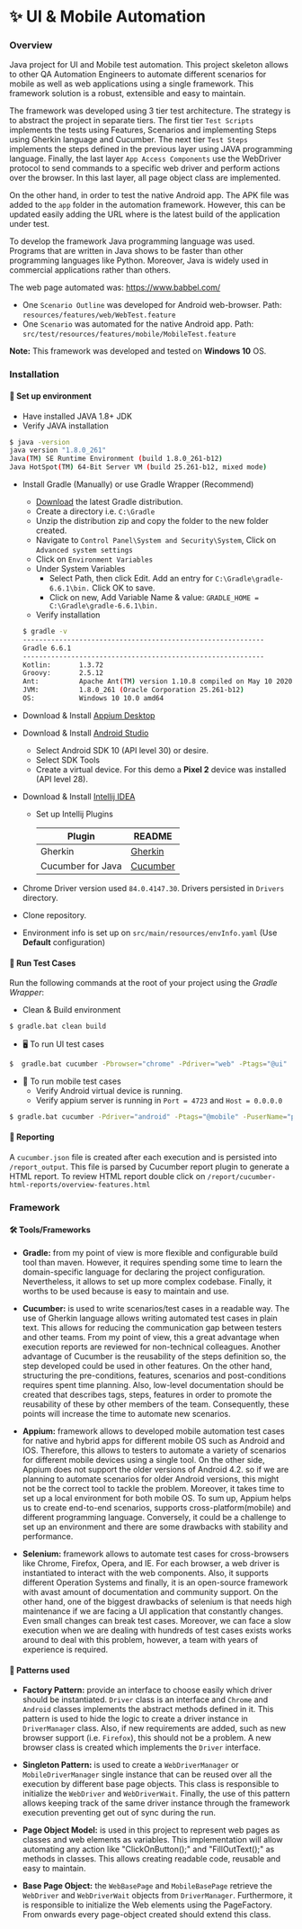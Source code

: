 # ✨ UI & Mobile Automation 
 
### Overview
Java project for UI and Mobile test automation. This project skeleton allows to other QA Automation Engineers to automate different scenarios for mobile as well as web applications using a single framework. This framework solution is a robust, extensible and easy to maintain.

The framework was developed using 3 tier test architecture. The strategy is to abstract the project in separate tiers. The first tier `Test Scripts` implements the tests using Features, Scenarios and implementing Steps using Gherkin language and Cucumber. The next tier `Test Steps` implements the steps defined in the previous layer using JAVA programming language. Finally, the last layer `App Access Components` use the WebDriver protocol to send commands to a specific web driver and perform actions over the browser. In this last layer, all page object class are implemented.

On the other hand, in order to test the native Android app. The APK file was added to the `app` folder in the automation framework. However, this can be updated easily adding the URL where is the latest build of the application under test.

To develop the framework Java programming language was used. Programs that are written in Java shows to be faster than other programming languages like Python. Moreover, Java is widely used in commercial applications rather than others.

The web page automated was: https://www.babbel.com/ 
- One `Scenario Outline` was developed for Android web-browser.
Path: `resources/features/web/WebTest.feature`
- One `Scenario` was automated for the native Android app. Path: `src/test/resources/features/mobile/MobileTest.feature`

**Note:**
This framework was developed and tested on **Windows 10** OS.

### **Installation**
#### 📑 Set up environment
- Have installed JAVA 1.8+ JDK
- Verify JAVA installation
```bash
$ java -version
java version "1.8.0_261"
Java(TM) SE Runtime Environment (build 1.8.0_261-b12)
Java HotSpot(TM) 64-Bit Server VM (build 25.261-b12, mixed mode)
```
- Install Gradle (Manually) or use Gradle Wrapper (Recommend)
  * [Download](https://gradle.org/releases/) the latest Gradle distribution.
  * Create a directory i.e. `C:\Gradle`
  * Unzip the distribution zip and copy the folder to the new folder created.
  * Navigate to `Control Panel\System and Security\System`, Click on `Advanced system settings`
  * Click on `Environment Variables`
  * Under System Variables
       * Select Path, then click Edit. Add an entry for `C:\Gradle\gradle-6.6.1\bin.` Click OK to save.
       * Click on new, Add Variable Name & value: `GRADLE_HOME = C:\Gradle\gradle-6.6.1\bin.`
  * Verify installation
  ```bash
  $ gradle -v
  ------------------------------------------------------------
  Gradle 6.6.1
  ------------------------------------------------------------ 
  Kotlin:       1.3.72
  Groovy:       2.5.12
  Ant:          Apache Ant(TM) version 1.10.8 compiled on May 10 2020
  JVM:          1.8.0_261 (Oracle Corporation 25.261-b12)
  OS:           Windows 10 10.0 amd64
  ```
- Download & Install [Appium Desktop](http://appium.io/downloads.html)  
- Download & Install [Android Studio](https://developer.android.com/studio)
    - Select Android SDK 10 (API level 30) or desire.
    - Select SDK Tools
    - Create a virtual device. For this demo a **Pixel 2** device was installed (API level 28).
- Download & Install [Intellij IDEA](https://www.jetbrains.com/idea/download/#section=windows)
    - Set up Intellij Plugins

        | Plugin | README |
        | ------ | ------ |
        | Gherkin| [Gherkin](https://plugins.jetbrains.com/plugin/9164-gherkin) |
        | Cucumber for Java| [Cucumber](https://plugins.jetbrains.com/plugin/7212-cucumber-for-java) |


- Chrome Driver version used ```84.0.4147.30```. Drivers persisted in `Drivers` directory.

- Clone repository.
- Environment info is set up on `src/main/resources/envInfo.yaml` (Use **Default** configuration)
#### 🚀 Run Test Cases
Run the following commands at the root of your project using the *Gradle Wrapper*:

- Clean & Build environment

```sh
$ gradle.bat clean build
```

- 🖥️ To run UI test cases
```sh
$  gradle.bat cucumber -Pbrowser="chrome" -Pdriver="web" -Ptags="@ui"
```

- 📱 To run mobile test cases
  * Verify Android virtual device is running.
  * Verify appium server is running in `Port = 4723` and `Host = 0.0.0.0`
```sh
$ gradle.bat cucumber -Pdriver="android" -Ptags="@mobile" -PuserName="percival@gmail.com" -Ppassword="123456"

```

#### 📝 Reporting
A `cucumber.json` file is created after each execution and is persisted into `/report_output`. 
This file is parsed by Cucumber report plugin to generate a HTML report. To review HTML report double click on `/report/cucumber-html-reports/overview-features.html` 

### Framework

#### 🛠️ Tools/Frameworks
- **Gradle:** from my point of view is more flexible and configurable build tool than maven. However, it requires spending some time to learn the domain-specific language for declaring the project configuration. Nevertheless, it allows to set up more complex codebase. Finally, it worths to be used because is easy to maintain and use.

- **Cucumber:** is used to write scenarios/test cases in a readable way. The use of Gherkin language allows writing automated test cases in plain text. This allows for reducing the communication gap between testers and other teams. From my point of view, this a great advantage when execution reports are reviewed for non-technical colleagues. Another advantage of Cucumber is the reusability of the steps definition so, the step developed could be used in other features. On the other hand, structuring the pre-conditions, features, scenarios and post-conditions requires spent time planning. Also, low-level documentation should be created that describes tags, steps, features in order to promote the reusability of these by other members of the team. Consequently, these points will increase the time to automate new scenarios.

- **Appium:** framework allows to developed mobile automation test cases for native and hybrid apps for different mobile OS such as Android and IOS. Therefore, this allows to testers to automate a variety of scenarios for different mobile devices using a single tool. On the other side, Appium does not support the older versions of Android 4.2. so if we are planning to automate scenarios for older Android versions,  this might not be the correct tool to tackle the problem. Moreover, it takes time to set up a local environment for both mobile OS. To sum up, Appium helps us to create end-to-end scenarios, supports cross-platform(mobile) and different programming language. Conversely, it could be a challenge to set up an environment and there are some drawbacks with stability and performance.

- **Selenium:** framework allows to automate test cases for cross-browsers like Chrome, Firefox, Opera, and IE. For each browser, a web driver is instantiated to interact with the web components. Also, it supports different Operation Systems and finally, it is an open-source framework with avast amount of documentation and community support. On the other hand, one of the biggest drawbacks of selenium is that needs high maintenance if we are facing a UI application that constantly changes. Even small changes can break test cases. Moreover, we can face a slow execution when we are dealing with hundreds of test cases exists works around to deal with this problem, however, a team with years of experience is required.


#### 🧬 Patterns used
- **Factory Pattern:** provide an interface to choose easily which driver should be instantiated. `Driver` class is an interface and `Chrome` and `Android` classes implements the abstract methods defined in it. This pattern is used to hide the logic to create a driver instance in `DriverManager` class. Also, if new requirements are added, such as new browser support (i.e. `Firefox`), this should not be a problem. A new browser class is created which implements the `Driver` interface.

- **Singleton Pattern:** is used to create a `WebDriverManager` or `MobileDriverManager` single instance that can be reused over all the execution by different base page objects. This class is responsible to initialize the `WebDriver` and `WebDriverWait`. Finally, the use of this pattern allows keeping track of the same driver instance through the framework execution preventing get out of sync during the run.

- **Page Object Model:** is used in this project to represent web pages as classes and web elements as variables. This implementation will allow automating any action like "ClickOnButton();" and  "FillOutText();"  as methods in classes. This allows creating readable code, reusable and easy to maintain.

- **Base Page Object:** the `WebBasePage` and `MobileBasePage` retrieve the `WebDriver` and `WebDriverWait` objects from `DriverManager`. Furthermore, it is responsible to initialize the Web elements using the PageFactory. From onwards every page-object created should extend this class. 

